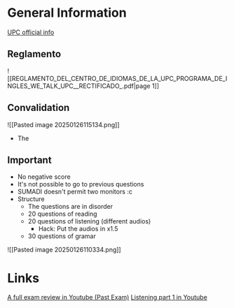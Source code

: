 # General Information
[UPC official info](https://www.upc.edu.pe/ingles-en-la-upc/prueba-de-definicion-de-niveles/)

## Reglamento
![[REGLAMENTO_DEL_CENTRO_DE_IDIOMAS_DE_LA_UPC_PROGRAMA_DE_INGLES_WE_TALK_UPC__RECTIFICADO_.pdf|page 1]]

## Convalidation
![[Pasted image 20250126115134.png]]
* The
## Important
+ No negative score 
+ It's not possible to go to previous questions
+ SUMADI doesn't permit two monitors :c
+ Structure
	+ The questions are in disorder
	+ 20 questions of reading
	+ 20 questions of listening (different audios)
		+ Hack: Put the audios in x1.5
	+ 30 questions of gramar

![[Pasted image 20250126110334.png]]

# Links
[A full exam review in Youtube (Past Exam)](https://www.youtube.com/watch?v=vfXvSEp1Cg0)
[Listening part 1 in Youtube](https://www.youtube.com/watch?v=wkjKij2gYb0)

